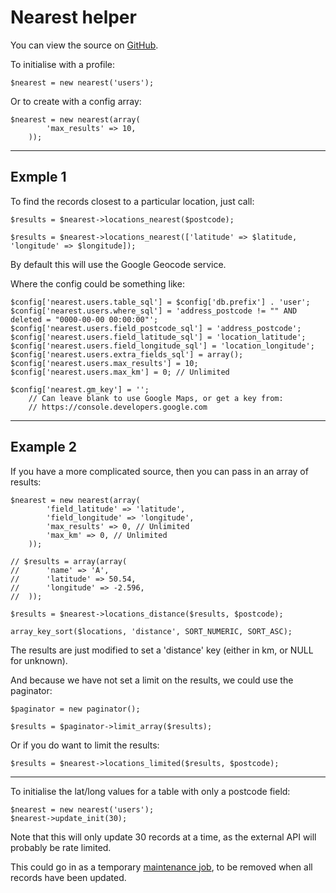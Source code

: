 
# Nearest helper

You can view the source on [GitHub](https://github.com/craigfrancis/framework/blob/master/framework/0.1/library/class/nearest/nearest.php).

To initialise with a profile:

	$nearest = new nearest('users');

Or to create with a config array:

	$nearest = new nearest(array(
			'max_results' => 10,
		));

---

## Exmple 1

To find the records closest to a particular location, just call:

	$results = $nearest->locations_nearest($postcode);

	$results = $nearest->locations_nearest(['latitude' => $latitude, 'longitude' => $longitude]);

By default this will use the Google Geocode service.

Where the config could be something like:

	$config['nearest.users.table_sql'] = $config['db.prefix'] . 'user';
	$config['nearest.users.where_sql'] = 'address_postcode != "" AND deleted = "0000-00-00 00:00:00"';
	$config['nearest.users.field_postcode_sql'] = 'address_postcode';
	$config['nearest.users.field_latitude_sql'] = 'location_latitude';
	$config['nearest.users.field_longitude_sql'] = 'location_longitude';
	$config['nearest.users.extra_fields_sql'] = array();
	$config['nearest.users.max_results'] = 10;
	$config['nearest.users.max_km'] = 0; // Unlimited

	$config['nearest.gm_key'] = '';
		// Can leave blank to use Google Maps, or get a key from:
		// https://console.developers.google.com

---

## Example 2

If you have a more complicated source, then you can pass in an array of results:

	$nearest = new nearest(array(
			'field_latitude' => 'latitude',
			'field_longitude' => 'longitude',
			'max_results' => 0, // Unlimited
			'max_km' => 0, // Unlimited
		));

	// $results = array(array(
	// 		'name' => 'A',
	// 		'latitude' => 50.54,
	// 		'longitude' => -2.596,
	// 	));

	$results = $nearest->locations_distance($results, $postcode);

	array_key_sort($locations, 'distance', SORT_NUMERIC, SORT_ASC);

The results are just modified to set a 'distance' key (either in km, or NULL for unknown).

And because we have not set a limit on the results, we could use the paginator:

	$paginator = new paginator();

	$results = $paginator->limit_array($results);

Or if you do want to limit the results:

	$results = $nearest->locations_limited($results, $postcode);

---

To initialise the lat/long values for a table with only a postcode field:

	$nearest = new nearest('users');
	$nearest->update_init(30);

Note that this will only update 30 records at a time, as the external API will probably be rate limited.

This could go in as a temporary [maintenance job](../../doc/setup/jobs.md), to be removed when all records have been updated.
